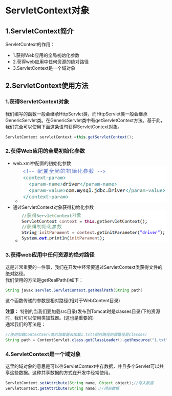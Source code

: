 # ServletContext对象

## 1.ServletContext简介
ServletContext的作用：<br>
- 1.获得Web应用的全局初始化参数
- 2.获得web应用中任何资源的绝对路径
- 3.ServletContext是一个域对象

## 2.ServletContext使用方法
### 1.获得ServletContext对象
我们编写的函数一般会继承HttpServlet类，而HttpServlet类一般会继承GenericServlet类。在GenericServlet类中有getServletContext方法。基于此，我们完全可以使用下面这条语句获得ServletContext对象。<br>
```java
ServletContext servletContext =this.getServletContext();
```

### 2.获得Web应用的全局初始化参数
- web.xml中配置的初始化参数
  - ![fail](img/3.1.PNG)
- 通过ServletContext对象获得初始化参数
  - ![fail](img/3.2.PNG)

### 3.获得web应用中任何资源的绝对路径
这是非常重要的一件事，我们在开发中经常要通过ServletContext类获得文件的绝对路径。<br>
我们使用的方法是getRealPath()如下：<br>
```java
String javax.servlet.ServletContext.getRealPath(String path)
```
这个函数传递的参数是相对路径(相对于WebContent目录)<br>

**注意：** 特别的当我们要加载src目录(发布到Tomcat时是classes目录)下的资源时，我们可以使用类加载器。(这也是重要的)<br>
通常我们的写法是：<br>
```java
//使用加载ContextServ类的加载器去加载1.txt(相对路径的根路径是classes)
String path = ContextServlet.class.getClassLoader().getResource("1.txt").getPath();
```

### 4.ServletContext是一个域对象
这里的域对象的意思是可以往ServletContext中存数据，并且多个Servlet可以共享这些数据。这种共享数据的方式在开发中经常使用。<br>

```java
ServletContext.setAttribute(String name, Object object);//存入数据
ServletContext.getAttribute(String name);//得到数据
```

































#
